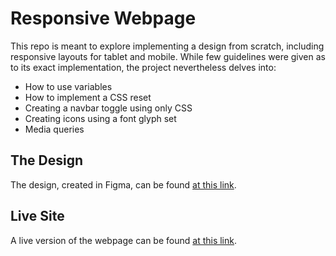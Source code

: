 # Responsive Webpage

This repo is meant to explore implementing a design from scratch, including responsive layouts for tablet and mobile. While few guidelines were given as to its exact implementation, the project nevertheless delves into:
  - How to use variables
  - How to implement a CSS reset
  - Creating a navbar toggle using only CSS
  - Creating icons using a font glyph set
  - Media queries

## The Design

The design, created in Figma, can be found [at this link](https://www.figma.com/design/FfnVADRC9xgI3yiZliTBYZ/Holberton-School---Headphone-company?node-id=0-1&node-type=canvas&t=jjHwIbGXOjGvtVRj-0).

## Live Site

A live version of the webpage can be found [at this link](https://elibrank.github.io/atlas-headphones/).
